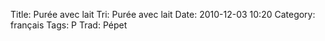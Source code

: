 Title: Purée avec lait
 Tri: Purée avec lait
 Date: 2010-12-03 10:20
 Category: français
 Tags: P
 Trad: Pépet
 